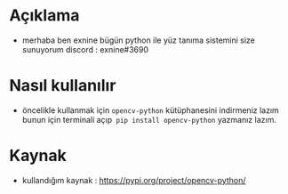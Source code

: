 # Açıklama
- merhaba ben exnine bügün python ile yüz tanıma sistemini size sunuyorum discord : exnine#3690
# Nasıl kullanılır 
- öncelikle kullanmak için `opencv-python` kütüphanesini indirmeniz lazım bunun için terminali açıp` pip install opencv-python` yazmanız lazım.
# Kaynak
- kullandığım kaynak : https://pypi.org/project/opencv-python/
